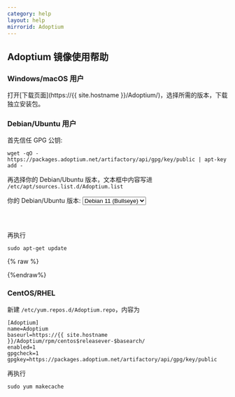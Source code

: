 ```yaml
---
category: help
layout: help
mirrorid: Adoptium
---
```


## Adoptium 镜像使用帮助

### Windows/macOS 用户

打开[下载页面](https://{{ site.hostname }}/Adoptium/)，选择所需的版本，下载独立安装包。

### Debian/Ubuntu 用户

首先信任 GPG 公钥:

```
wget -qO - https://packages.adoptium.net/artifactory/api/gpg/key/public | apt-key add -
```

再选择你的 Debian/Ubuntu 版本，文本框中内容写进 `/etc/apt/sources.list.d/Adoptium.list`

<form class="form-inline">
<div class="form-group">
	<label>你的 Debian/Ubuntu 版本: </label>
	<select class="form-control release-select" data-template="#apt-template" data-target="#apt-content">
		<option data-os="debian" data-release="stretch">Debian 9 (Stretch)</option>
		<option data-os="debian" data-release="buster">Debian 10 (Buster)</option>
		<option data-os="debian" data-release="bullseye" selected>Debian 11 (Bullseye)</option>
		<option data-os="ubuntu" data-release="xenial">Ubuntu 16.04 LTS</option>
		<option data-os="ubuntu" data-release="bionic">Ubuntu 18.04 LTS</option>	
		<option data-os="ubuntu" data-release="focal">Ubuntu 20.04 LTS</option>
	</select>
</div>
</form>

<p></p>
<pre>
<code id="apt-content">
</code>
</pre>


再执行

```
sudo apt-get update
```

{% raw %}
<script id="apt-template" type="x-tmpl-markup">
deb {{if os_name|equals>ubuntu}}https{{else}}http{{/if}}://{%endraw%}{{ site.hostname }}{%raw%}/Adoptium/deb {{release_name}} main
</script>
{%endraw%}

### CentOS/RHEL

新建 `/etc/yum.repos.d/Adoptium.repo`，内容为

```
[Adoptium]
name=Adoptium
baseurl=https://{{ site.hostname }}/Adoptium/rpm/centos$releasever-$basearch/
enabled=1
gpgcheck=1
gpgkey=https://packages.adoptium.net/artifactory/api/gpg/key/public
```

再执行

```
sudo yum makecache
```

